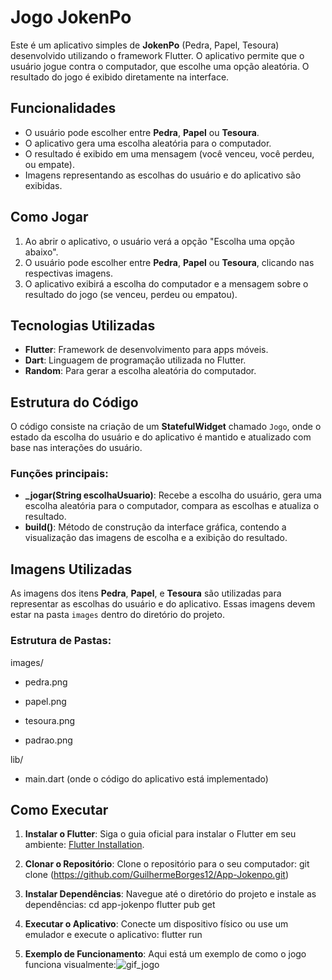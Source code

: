 # Jogo JokenPo

Este é um aplicativo simples de **JokenPo** (Pedra, Papel, Tesoura) desenvolvido utilizando o framework Flutter. O aplicativo permite que o usuário jogue contra o computador, que escolhe uma opção aleatória. O resultado do jogo é exibido diretamente na interface.

## Funcionalidades

- O usuário pode escolher entre **Pedra**, **Papel** ou **Tesoura**.
- O aplicativo gera uma escolha aleatória para o computador.
- O resultado é exibido em uma mensagem (você venceu, você perdeu, ou empate).
- Imagens representando as escolhas do usuário e do aplicativo são exibidas.

## Como Jogar

1. Ao abrir o aplicativo, o usuário verá a opção "Escolha uma opção abaixo".
2. O usuário pode escolher entre **Pedra**, **Papel** ou **Tesoura**, clicando nas respectivas imagens.
3. O aplicativo exibirá a escolha do computador e a mensagem sobre o resultado do jogo (se venceu, perdeu ou empatou).

## Tecnologias Utilizadas

- **Flutter**: Framework de desenvolvimento para apps móveis.
- **Dart**: Linguagem de programação utilizada no Flutter.
- **Random**: Para gerar a escolha aleatória do computador.

## Estrutura do Código

O código consiste na criação de um **StatefulWidget** chamado `Jogo`, onde o estado da escolha do usuário e do aplicativo é mantido e atualizado com base nas interações do usuário.

### Funções principais:

- **_jogar(String escolhaUsuario)**: Recebe a escolha do usuário, gera uma escolha aleatória para o computador, compara as escolhas e atualiza o resultado.
- **build()**: Método de construção da interface gráfica, contendo a visualização das imagens de escolha e a exibição do resultado.

## Imagens Utilizadas

As imagens dos itens **Pedra**, **Papel**, e **Tesoura** são utilizadas para representar as escolhas do usuário e do aplicativo. Essas imagens devem estar na pasta `images` dentro do diretório do projeto.

### Estrutura de Pastas:

images/

  - pedra.png

  - papel.png

  - tesoura.png

  - padrao.png

lib/

  - main.dart (onde o código do aplicativo está implementado)

## Como Executar

1. **Instalar o Flutter**:
   Siga o guia oficial para instalar o Flutter em seu ambiente: [Flutter Installation](https://flutter.dev/docs/get-started/install).

2. **Clonar o Repositório**:
   Clone o repositório para o seu computador:
     git clone (https://github.com/GuilhermeBorges12/App-Jokenpo.git)
   
3. **Instalar Dependências**: Navegue até o diretório do projeto e instale as dependências:
    cd app-jokenpo
    flutter pub get

4. **Executar o Aplicativo**: Conecte um dispositivo físico ou use um emulador e execute o aplicativo:
    flutter run

5. **Exemplo de Funcionamento**: Aqui está um exemplo de como o jogo funciona visualmente:![gif_jogo](https://github.com/user-attachments/assets/6abe56b6-69da-493e-83b0-eafe4af4170a)


